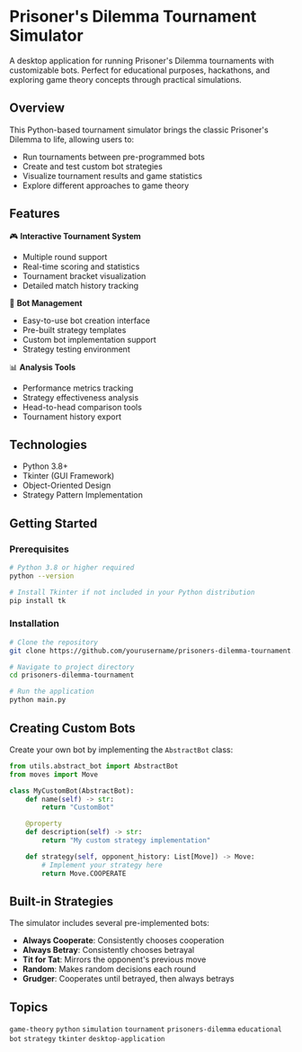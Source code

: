 # Prisoner's Dilemma Tournament Simulator

A desktop application for running Prisoner's Dilemma tournaments with customizable bots. Perfect for educational purposes, hackathons, and exploring game theory concepts through practical simulations.

## Overview

This Python-based tournament simulator brings the classic Prisoner's Dilemma to life, allowing users to:
- Run tournaments between pre-programmed bots
- Create and test custom bot strategies
- Visualize tournament results and game statistics
- Explore different approaches to game theory

## Features

🎮 **Interactive Tournament System**
- Multiple round support
- Real-time scoring and statistics
- Tournament bracket visualization
- Detailed match history tracking

🤖 **Bot Management**
- Easy-to-use bot creation interface
- Pre-built strategy templates
- Custom bot implementation support
- Strategy testing environment

📊 **Analysis Tools**
- Performance metrics tracking
- Strategy effectiveness analysis
- Head-to-head comparison tools
- Tournament history export

## Technologies

- Python 3.8+
- Tkinter (GUI Framework)
- Object-Oriented Design
- Strategy Pattern Implementation

## Getting Started

### Prerequisites
```bash
# Python 3.8 or higher required
python --version

# Install Tkinter if not included in your Python distribution
pip install tk
```

### Installation
```bash
# Clone the repository
git clone https://github.com/yourusername/prisoners-dilemma-tournament.git

# Navigate to project directory
cd prisoners-dilemma-tournament

# Run the application
python main.py
```

## Creating Custom Bots

Create your own bot by implementing the `AbstractBot` class:

```python
from utils.abstract_bot import AbstractBot
from moves import Move

class MyCustomBot(AbstractBot):
    def name(self) -> str:
        return "CustomBot"

    @property
    def description(self) -> str:
        return "My custom strategy implementation"

    def strategy(self, opponent_history: List[Move]) -> Move:
        # Implement your strategy here
        return Move.COOPERATE
```

## Built-in Strategies

The simulator includes several pre-implemented bots:

- **Always Cooperate**: Consistently chooses cooperation
- **Always Betray**: Consistently chooses betrayal
- **Tit for Tat**: Mirrors the opponent's previous move
- **Random**: Makes random decisions each round
- **Grudger**: Cooperates until betrayed, then always betrays


## Topics

`game-theory` `python` `simulation` `tournament` `prisoners-dilemma` `educational` `bot` `strategy` `tkinter` `desktop-application`
